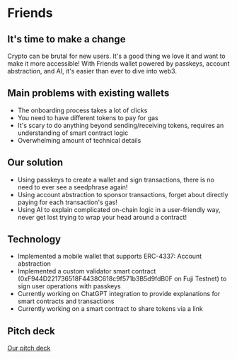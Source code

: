 # Friends

## It's time to make a change
Crypto can be brutal for new users. It's a good thing we love it and want to make it more accessible! With Friends wallet powered by passkeys, account abstraction, and AI, it's easier than ever to dive into web3.
## Main problems with existing wallets
- The onboarding process takes a lot of clicks
- You need to have different tokens to pay for gas
- It's scary to do anything beyond sending/receiving tokens, requires an understanding of smart contract logic
- Overwhelming amount of technical details
## Our solution
- Using passkeys to create a wallet and sign transactions, there is no need to ever see a seedphrase again!
- Using account abstraction to sponsor transactions, forget about directly paying for each transaction's gas!
- Using AI to explain complicated on-chain logic in a user-friendly way, never get lost trying to wrap your head around a contract!
## Technology
- Implemented a mobile wallet that supports ERC-4337: Account abstraction
- Implemented a custom validator smart contract (0xF944D221736518F4438C618c9f571b3B5d9fdB0F on Fuji Testnet) to sign user operations with passkeys
- Currently working on ChatGPT integration to provide explanations for smart contracts and transactions
- Currently working on a smart contract to share tokens via a link
## Pitch deck
[Our pitch deck](https://raw.githubusercontent.com/rylm/friends/main/pitch_deck.pdf)